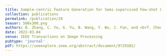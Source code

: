 ```yaml
---
title: Sample-centric Feature Generation for Semi-supervised Few-shot Learning
collection: publications
permalink: /publication/29
teaser: 500x300.png
authors: B. Zhang, C. Ye, G. Yu, B. Wang, Y. Wu, J. Fan, and <b>T. Chen</b>
date: 2022-03-04
venue: IEEE Transactions on Image Processing
pubtype: 'journal'
pdf: https://ieeexplore.ieee.org/abstract/document/9729102/
---
```


<!-- paperurl: 'http://academicpages.github.io/files/paper1.pdf'
citation: 'Your Name, You. (2009). &quot;Paper Title Number 1.&quot; <i>Journal 1</i>. 1(1).' -->
<!-- [Download paper here](http://academicpages.github.io/files/paper1.pdf) -->
